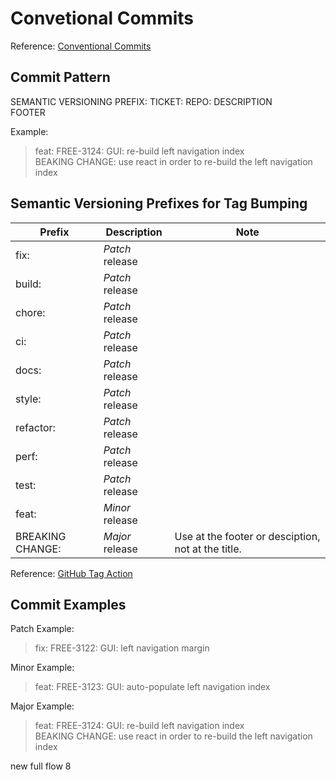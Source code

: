 # Convetional Commits
Reference: [Conventional Commits](https://www.conventionalcommits.org/en/v1.0.0/)

## Commit Pattern
SEMANTIC VERSIONING PREFIX: TICKET: REPO: DESCRIPTION <br>
FOOTER

Example:

> feat: FREE-3124: GUI: re-build left navigation index <br>
> BEAKING CHANGE: use react in order to re-build the left navigation index

## Semantic Versioning Prefixes for Tag Bumping
| Prefix           | Description     | Note                                               |
| ---------------- | --------------- | -------------------------------------------------- |
| fix:             | *Patch* release |                                                    |
| build:           | *Patch* release |                                                    |
| chore:           | *Patch* release |                                                    |
| ci:              | *Patch* release |                                                    |
| docs:            | *Patch* release |                                                    |
| style:           | *Patch* release |                                                    |
| refactor:        | *Patch* release |                                                    |
| perf:            | *Patch* release |                                                    |
| test:            | *Patch* release |                                                    |
| feat:            | *Minor* release |                                                    |
| BREAKING CHANGE: | *Major* release | Use at the footer or desciption, not at the title. |
Reference: [GitHub Tag Action](https://github.com/marketplace/actions/github-tag#bumping)

## Commit Examples
Patch Example:
> fix: FREE-3122: GUI: left navigation margin

Minor Example:
> feat: FREE-3123: GUI: auto-populate left navigation index

Major Example: 
> feat: FREE-3124: GUI: re-build left navigation index <br>
> BEAKING CHANGE: use react in order to re-build the left navigation index

new full flow 8